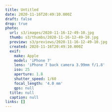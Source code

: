 ```yaml
---
title: Untitled
date: 2020-11-16T20:49:10.000Z
draft: false
drop: true
photo:
  url: s3/images/2020-11-16-12-49-10.jpg
  thumb: s3/thumbs/2020-11-16-12-49-10.jpg
  preview: s3/previews/2020-11-16-12-49-10.jpg
  created: 2020-11-16T20:49:10.000Z
  exif:
    make: Apple
    model: 'iPhone 7'
    lens: 'iPhone 7 back camera 3.99mm f/1.8'
    iso: 25
    aperture: 1.8
    shutter_speed: 1/60
    focal_length: '4.0 mm'
    gps: null
  title: null
  caption: null
links: []
---
```

